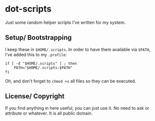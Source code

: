 # dot-scripts

Just some random helper scripts I've written for my system.

## Setup/ Bootstrapping

I keep these in `$HOME/.scripts`.
In order to have them available via `$PATH`, I've added this to my `.profile`:

    if [ -d "$HOME/.scripts" ] ; then
        PATH="$HOME/.scripts:$PATH"
    fi

Oh, and don't forget to `chmod +x` all files so they can be executed.

## License/ Copyright

If you find anything in here useful, you can just use it.
No need to ask or attribute or whatever. It is all public domain.

